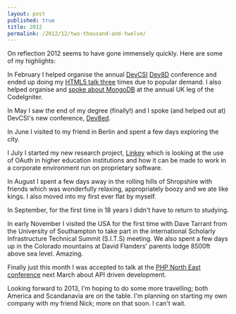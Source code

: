 ```yaml
---
layout: post
published: true
title: 2012
permalink: /2012/12/two-thousand-and-twelve/
---
```


On reflection 2012 seems to have gone immensely quickly. Here are some of my highlights:

In February I helped organise the annual [DevCSI](http://devcsi.ukoln.ac.uk/) [Dev8D](http://dev8d.org) conference and ended up doing my [HTML5 talk three](https://speakerdeck.com/alexbilbie/introduction-to-html5-and-css3) times due to popular demand. I also helped organise and [spoke about MongoDB](https://speakerdeck.com/alexbilbie/introduction-to-mongodb) at the annual UK leg of the CodeIgniter.

In May I saw the end of my degree (finally!) and I spoke (and helped out at) DevCSI's new conference, [Dev8ed](http://devcsi.ukoln.ac.uk/past-events/dev8ed/).

In June I visited to my friend in Berlin and spent a few days exploring the city.

I July I started my new research project, [Linkey](http://linkey.blogs.lincoln.ac.uk) which is looking at the use of OAuth in higher education institutions and how it can be made to work in a corporate environment run on proprietary software.

In August I spent a few days away in the rolling hills of Shropshire with friends which was wonderfully relaxing, appropriately boozy and we ate like kings. I also moved into my first ever flat by myself.

In September, for the first time in 18 years I didn't have to return to studying.

In early November I visited the USA for the first time with Dave Tarrant from the University of Southampton to take part in the international Scholarly Infrastructure Technical Summit (S.I.T.S) meeting. We also spent a few days up in the Colorado mountains at David Flanders' parents lodge 8500ft above sea level. Amazing.

Finally just this month I was accepted to talk at the [PHP North East conference](http://conference.phpne.org.uk/) next March about API driven development.

Looking forward to 2013, I'm hoping to do some more travelling; both America and Scandanavia are on the table. I'm planning on starting my own company with my friend Nick; more on that soon. I can't wait.